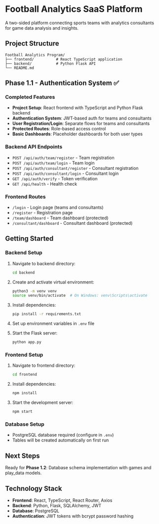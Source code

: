 # Football Analytics SaaS Platform

A two-sided platform connecting sports teams with analytics consultants for game data analysis and insights.

## Project Structure

```
Football Analytics Program/
├── frontend/          # React TypeScript application
├── backend/           # Python Flask API
└── README.md
```

## Phase 1.1 - Authentication System ✅

### Completed Features

- **Project Setup**: React frontend with TypeScript and Python Flask backend
- **Authentication System**: JWT-based auth for teams and consultants
- **User Registration/Login**: Separate flows for teams and consultants
- **Protected Routes**: Role-based access control
- **Basic Dashboards**: Placeholder dashboards for both user types

### Backend API Endpoints

- `POST /api/auth/team/register` - Team registration
- `POST /api/auth/team/login` - Team login
- `POST /api/auth/consultant/register` - Consultant registration
- `POST /api/auth/consultant/login` - Consultant login
- `GET /api/auth/verify` - Token verification
- `GET /api/health` - Health check

### Frontend Routes

- `/login` - Login page (teams and consultants)
- `/register` - Registration page
- `/team/dashboard` - Team dashboard (protected)
- `/consultant/dashboard` - Consultant dashboard (protected)

## Getting Started

### Backend Setup

1. Navigate to backend directory:
   ```bash
   cd backend
   ```

2. Create and activate virtual environment:
   ```bash
   python3 -m venv venv
   source venv/bin/activate  # On Windows: venv\Scripts\activate
   ```

3. Install dependencies:
   ```bash
   pip install -r requirements.txt
   ```

4. Set up environment variables in `.env` file

5. Start the Flask server:
   ```bash
   python app.py
   ```

### Frontend Setup

1. Navigate to frontend directory:
   ```bash
   cd frontend
   ```

2. Install dependencies:
   ```bash
   npm install
   ```

3. Start the development server:
   ```bash
   npm start
   ```

### Database Setup

- PostgreSQL database required (configure in `.env`)
- Tables will be created automatically on first run

## Next Steps

Ready for **Phase 1.2**: Database schema implementation with games and play_data models.

## Technology Stack

- **Frontend**: React, TypeScript, React Router, Axios
- **Backend**: Python, Flask, SQLAlchemy, JWT
- **Database**: PostgreSQL
- **Authentication**: JWT tokens with bcrypt password hashing